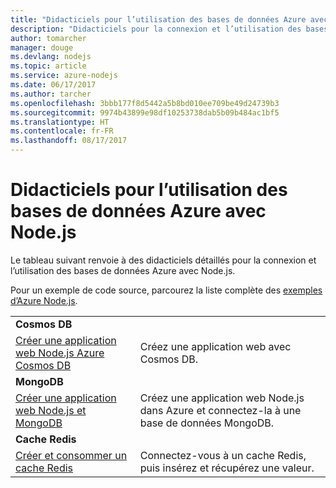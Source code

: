 ```yaml
---
title: "Didacticiels pour l’utilisation des bases de données Azure avec Node.js"
description: "Didacticiels pour la connexion et l’utilisation des bases de données Azure avec Node.js."
author: tomarcher
manager: douge
ms.devlang: nodejs
ms.topic: article
ms.service: azure-nodejs
ms.date: 06/17/2017
ms.author: tarcher
ms.openlocfilehash: 3bbb177f8d5442a5b8bd010ee709be49d24739b3
ms.sourcegitcommit: 9974b43899e98df10253738dab5b09b484ac1bf5
ms.translationtype: HT
ms.contentlocale: fr-FR
ms.lasthandoff: 08/17/2017
---
```

# <a name="tutorials-for-using-azure-databases-with-nodejs"></a>Didacticiels pour l’utilisation des bases de données Azure avec Node.js

Le tableau suivant renvoie à des didacticiels détaillés pour la connexion et l’utilisation des bases de données Azure avec Node.js. 

Pour un exemple de code source, parcourez la liste complète des [exemples d’Azure Node.js](https://azure.microsoft.com/resources/samples/?term=nodejs).

| | |
|---|---|
| **Cosmos DB** ||
| [Créer une application web Node.js Azure Cosmos DB](http://docs.microsoft.com/azure/documentdb/documentdb-nodejs-application?toc=/azure/node/toc.json&bc=/azure/node/toc.json) | Créez une application web avec Cosmos DB.  |
| **MongoDB** ||
| [Créer une application web Node.js et MongoDB](http://docs.microsoft.com/azure/app-service-web/app-service-web-tutorial-nodejs-mongodb-app?toc=/azure/node/toc.json&bc=/azure/node/toc.json) | Créez une application web Node.js dans Azure et connectez-la à une base de données MongoDB.  |
| **Cache Redis** | |
| [Créer et consommer un cache Redis](http://docs.microsoft.com/azure/redis-cache/cache-nodejs-get-started?toc=/azure/node/toc.json&bc=/azure/node/toc.json) | Connectez-vous à un cache Redis, puis insérez et récupérez une valeur.
